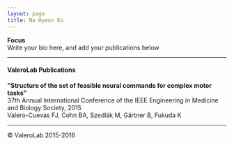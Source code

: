 ```yaml
---
layout: page
title: Na Hyeon Ko 
---
```


**Focus**  
Write your bio here, and add your publications below
_________


#### ValeroLab Publications

**"Structure of the set of feasible neural commands for complex motor tasks"**  
37th Annual International Conference of the IEEE Engineering in Medicine and Biology Society, 2015  
Valero-Cuevas FJ, Cohn BA, Szedlák M, Gärtner B, Fukuda K
_____________________

© ValeroLab 2015-2016

